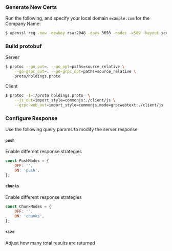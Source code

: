 ### Generate New Certs
Run the following, and specify your local domain `example.com` for the Company Name:
```sh
$ openssl req -new -newkey rsa:2048 -days 3650 -nodes -x509 -keyout server.key -out server.crt
```

### Build protobuf
Server
```sh
$ protoc --go_out=. --go_opt=paths=source_relative \
    --go-grpc_out=. --go-grpc_opt=paths=source_relative \
    proto/holdings.proto 
```

Client
```sh
$ protoc -I=./proto holdings.proto  \
    --js_out=import_style=commonjs:./client/js \
    --grpc-web_out=import_style=commonjs,mode=grpcwebtext:./client/js
```

### Configure Response
Use the following query params to modify the server response

#### `push`
Enable different response strategies
```js
const PushModes = {
    OFF: '',
    ON: 'push',
};
```

#### `chunks`
Enable different response strategies
```js
const ChunkModes = {
    OFF: '',
    ON: 'chunks',
};
```

#### `size`
Adjust how many total results are returned

